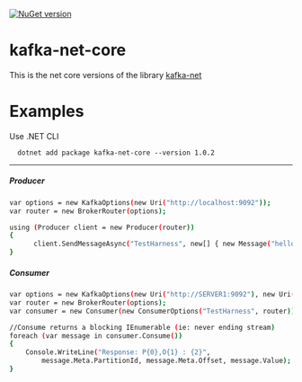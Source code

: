 [![NuGet version](https://badge.fury.io/nu/kafka-net-core.svg)](https://badge.fury.io/nu/kafka-net-core)

# kafka-net-core

This is the net core versions of the library [kafka-net](https://github.com/Jroland/kafka-net)

# Examples

Use .NET CLI

      dotnet add package kafka-net-core --version 1.0.2
-----------
##### Producer
```sh
var options = new KafkaOptions(new Uri("http://localhost:9092"));
var router = new BrokerRouter(options);

using (Producer client = new Producer(router)) 
{ 
      client.SendMessageAsync("TestHarness", new[] { new Message("hello world")}).Wait();
}
```
##### Consumer
```sh
var options = new KafkaOptions(new Uri("http://SERVER1:9092"), new Uri("http://SERVER2:9092"));
var router = new BrokerRouter(options);
var consumer = new Consumer(new ConsumerOptions("TestHarness", router));

//Consume returns a blocking IEnumerable (ie: never ending stream)
foreach (var message in consumer.Consume())
{
    Console.WriteLine("Response: P{0},O{1} : {2}", 
        message.Meta.PartitionId, message.Meta.Offset, message.Value);  
}
```
